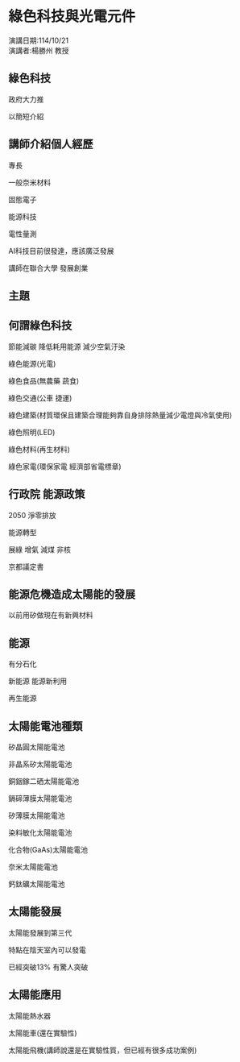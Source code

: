 # 綠色科技與光電元件
演講日期:114/10/21\
演講者:楊勝州 教授


## 綠色科技
政府大力推

以簡短介紹


## 講師介紹個人經歷

專長

一般奈米材料

固態電子

能源科技

電性量測

AI科技目前很發達，應該廣泛發展

講師在聯合大學 發展創業

## 主題

## 何謂綠色科技

節能減碳 降低耗用能源 減少空氣汙染

綠色能源(光電)

綠色食品(無農藥 蔬食)

綠色交通(公車 捷運)

綠色建築(材質環保且建築合理能夠靠自身排除熱量減少電燈與冷氣使用)

綠色照明(LED)

綠色材料(再生材料)

綠色家電(環保家電 經濟部省電標章)

## 行政院 能源政策

2050 淨零排放

能源轉型

展綠 增氣 減煤 非核

京都議定書

## 能源危機造成太陽能的發展

以前用矽做現在有新興材料

## 能源

有分石化 

新能源 能源新利用

再生能源



## 太陽能電池種類
矽晶圓太陽能電池

非晶系矽太陽能電池

銅銦鎵二硒太陽能電池

鎘碲薄膜太陽能電池

矽薄膜太陽能電池

染料敏化太陽能電池

化合物(GaAs)太陽能電池

奈米太陽能電池

鈣鈦礦太陽能電池

## 太陽能發展
太陽能發展到第三代

特點在陰天室內可以發電

已經突破13% 有驚人突破

## 太陽能應用
太陽能熱水器

太陽能車(還在實驗性)

太陽能飛機(講師說還是在實驗性質，但已經有很多成功案例)








